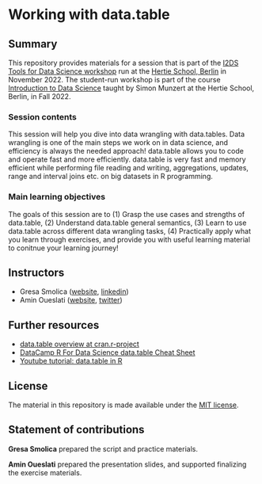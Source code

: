# Working with data.table


## Summary

This repository provides materials for a session that is part of the [I2DS Tools for Data Science workshop](https://intro-to-data-science-22-workshop.github.io) run at the [Hertie School, Berlin](https://www.hertie-school.org/en/) in November 2022. The student-run workshop is part of the course [Introduction to Data Science](https://github.com/intro-to-data-science-22) taught by Simon Munzert at the Hertie School, Berlin, in Fall 2022.

### Session contents

This session will help you dive into data wrangling with data.tables. Data wrangling is one of the main steps we work on in data science, and efficiency is always the needed approach! data.table allows you to code and operate fast and more efficiently. data.table is very fast and memory efficient while performing file reading and writing, aggregations, updates, range and interval joins etc. on big datasets in R programming.

### Main learning objectives

The goals of this session are to (1) Grasp the use cases and strengths of data.table, (2) Understand data.table general semantics, (3) Learn to use data.table across different data wrangling tasks, (4) Practically apply what you learn through exercises, and provide you with useful learning material to conitnue your learning journey!


## Instructors

- Gresa Smolica ([website](https://github.com/GresaSm), [linkedin](https://www.linkedin.com/in/gresa-smolica-6528311b6/))
- Amin Oueslati ([website](https://en.wikipedia.org/wiki/Kermit_the_Frog), [twitter](https://twitter.com/KermitTheFrog))


## Further resources

- [data.table overview at cran.r-project](https://cran.r-project.org/web/packages/data.table/data.table.pdf)
- [DataCamp R For Data Science data.table Cheat Sheet](shorturl.at/anpz7)
- [Youtube tutorial: data.table in R](https://www.youtube.com/watch?v=1R5ljPBkVnE)


## License

The material in this repository is made available under the [MIT license](http://opensource.org/licenses/mit-license.php). 

## Statement of contributions

**Gresa Smolica** prepared the script and practice materials. 

**Amin Oueslati** prepared the presentation slides, and supported finalizing the exercise materials.
